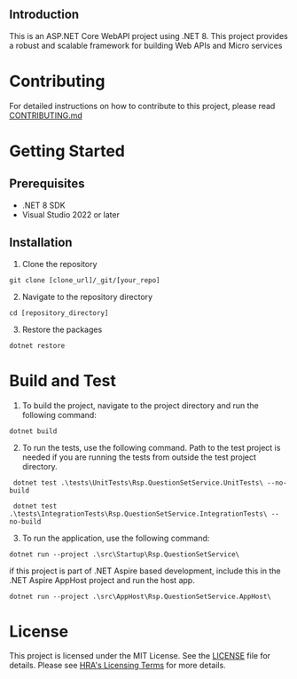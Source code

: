 ## Introduction

This is an ASP.NET Core WebAPI project using .NET 8. This project provides a robust and scalable framework for building Web APIs and Micro services

# Contributing

For detailed instructions on how to contribute to this project, please read [CONTRIBUTING.md](./docs/CONTRIBUTING.md) 

# Getting Started

## Prerequisites

- .NET 8 SDK
- Visual Studio 2022 or later

## Installation

1. Clone the repository

```
git clone [clone_url]/_git/[your_repo]
```
2. Navigate to the repository directory

```
cd [repository_directory]
```

3. Restore the packages
```
dotnet restore
```
# Build and Test

1. To build the project, navigate to the project directory and run the following command:

```
dotnet build
```

2. To run the tests, use the following command. Path to the test project is needed if you are running the tests from outside the test project directory.

```
 dotnet test .\tests\UnitTests\Rsp.QuestionSetService.UnitTests\ --no-build

 dotnet test .\tests\IntegrationTests\Rsp.QuestionSetService.IntegrationTests\ --no-build
```

3. To run the application, use the following command:

```
dotnet run --project .\src\Startup\Rsp.QuestionSetService\
```

if this project is part of .NET Aspire based development, include this in the .NET Aspire AppHost project
and run the host app.

```
dotnet run --project .\src\AppHost\Rsp.QuestionSetService.AppHost\
```
# License

This project is licensed under the MIT License. See the [LICENSE](./LICENSE) file for details. Please see [HRA's Licensing Terms](https://dev.azure.com/FutureIRAS/Research%20Systems%20Programme/_wiki/wikis/RSP.wiki/84/Licensing-Information) for more details.